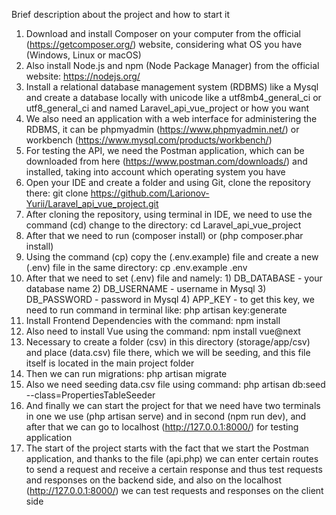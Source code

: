 Brief description about the project and how to start it

1. Download and install Composer on your computer from the official (https://getcomposer.org/) website, considering what OS you have (Windows, Linux or macOS)
2. Also install Node.js and npm (Node Package Manager) from the official website: https://nodejs.org/
3. Install a relational database management system (RDBMS) like a Mysql and create a database locally with unicode like a utf8mb4_general_ci or utf8_general_ci and named Laravel_api_vue_project or how you want
4. We also need an application with a web interface for administering the RDBMS, it can be phpmyadmin (https://www.phpmyadmin.net/) or workbench (https://www.mysql.com/products/workbench/)
5. For testing the API, we need the Postman application, which can be downloaded from here (https://www.postman.com/downloads/) and installed, taking into account which operating system you have
6. Open your IDE and create a folder and using Git, clone the repository there: git clone https://github.com/Larionov-Yurii/Laravel_api_vue_project.git
7. After cloning the repository, using terminal in IDE, we need to use the command (cd) change to the directory: cd Laravel_api_vue_project
8. After that we need to run (composer install) or (php composer.phar install)
9. Using the command (cp) copy the (.env.example) file and create a new (.env) file in the same directory: cp .env.example .env
10. After that we need to set (.env) file and namely: 1) DB_DATABASE - your database name 2) DB_USERNAME - username in Mysql 3) DB_PASSWORD - password in Mysql 4) APP_KEY - to get this key, we need to run command in terminal like: php artisan key:generate
11. Install Frontend Dependencies with the command: npm install
12. Also need to install Vue using the command: npm install vue@next
13. Necessary to create a folder (csv) in this directory (storage/app/csv) and place (data.csv) file there, which we will be seeding, and this file itself is located in the main project folder
14. Then we can run migrations: php artisan migrate
15. Also we need seeding data.csv file using command: php artisan db:seed --class=PropertiesTableSeeder
16. And finally we can start the project for that we need have two terminals in one we use (php artisan serve) and in second (npm run dev), and after that we can go to localhost (http://127.0.0.1:8000/) for testing application
17. The start of the project starts with the fact that we start the Postman application, and thanks to the file (api.php) we can enter certain routes to send a request and receive a certain response and thus test requests and responses on the backend side, and also on the localhost (http://127.0.0.1:8000/) we can test requests and responses on the client side
